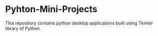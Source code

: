 # Pyhton-Mini-Projects
This repository contains python desktop applications built using Tkinter library of Python.
